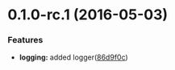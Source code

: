 <a name="0.1.0-rc.1"></a>
# 0.1.0-rc.1 (2016-05-03)


### Features

* **logging:** added logger([86d9f0c](https://github.com/sketch7/ssv-au-core/commit/86d9f0c))



